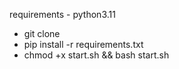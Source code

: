 
requirements - python3.11
- git clone 
- pip install -r requirements.txt
- chmod +x start.sh && bash start.sh

